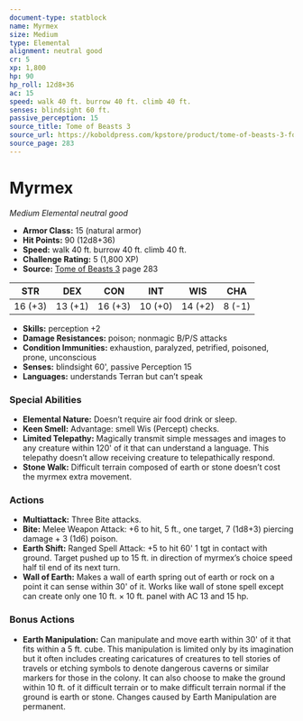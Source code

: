 ```yaml
---
document-type: statblock
name: Myrmex
size: Medium
type: Elemental
alignment: neutral good
cr: 5
xp: 1,800
hp: 90
hp_roll: 12d8+36
ac: 15
speed: walk 40 ft. burrow 40 ft. climb 40 ft.
senses: blindsight 60 ft. 
passive_perception: 15
source_title: Tome of Beasts 3
source_url: https://koboldpress.com/kpstore/product/tome-of-beasts-3-for-5th-edition/
source_page: 283
---
```


# Myrmex

*Medium* *Elemental* *neutral good*

- **Armor Class:** 15 (natural armor)
- **Hit Points:** 90 (12d8+36)
- **Speed:** walk 40 ft. burrow 40 ft. climb 40 ft.
- **Challenge Rating:** 5 (1,800 XP)
- **Source:** [Tome of Beasts 3](https://koboldpress.com/kpstore/product/tome-of-beasts-3-for-5th-edition/) page 283

| STR | DEX | CON | INT | WIS | CHA |
| --- | --- | --- | --- | --- | --- |
| 16 (+3) | 13 (+1) | 16 (+3) | 10 (+0) | 14 (+2) | 8 (-1) |

- **Skills:** perception +2
- **Damage Resistances:** poison; nonmagic B/P/S attacks
- **Condition Immunities:** exhaustion, paralyzed, petrified, poisoned, prone, unconscious 
- **Senses:** blindsight 60', passive Perception 15
- **Languages:** understands Terran but can’t speak

### Special Abilities

- **Elemental Nature:** Doesn’t require air food drink or sleep.
- **Keen Smell:** Advantage: smell Wis (Percept) checks.
- **Limited Telepathy:** Magically transmit simple messages and images to any creature within 120' of it that can understand a language. This telepathy doesn’t allow receiving creature to telepathically respond.
- **Stone Walk:** Difficult terrain composed of earth or stone doesn’t cost the myrmex extra movement.

### Actions

- **Multiattack:** Three Bite attacks.
- **Bite:** Melee Weapon Attack: +6 to hit, 5 ft., one target, 7 (1d8+3) piercing damage + 3 (1d6) poison.
- **Earth Shift:** Ranged Spell Attack: +5 to hit 60' 1 tgt in contact with ground. Target pushed up to 15 ft. in direction of myrmex’s choice speed half til end of its next turn.
- **Wall of Earth:** Makes a wall of earth spring out of earth or rock on a point it can sense within 30' of it. Works like wall of stone spell except  can create only one 10 ft. × 10 ft. panel with AC 13 and 15 hp.

### Bonus Actions

- **Earth Manipulation:** Can manipulate and move earth within 30' of it that fits within a 5 ft. cube. This manipulation is limited only by its imagination but it often includes creating caricatures of creatures to tell stories of travels or etching symbols to denote dangerous caverns or similar markers for those in the colony. It can also choose to make the ground within 10 ft. of it difficult terrain or to make difficult terrain normal if the ground is earth or stone. Changes caused by Earth Manipulation are permanent.
